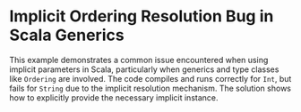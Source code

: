 # Implicit Ordering Resolution Bug in Scala Generics

This example demonstrates a common issue encountered when using implicit parameters in Scala, particularly when generics and type classes like `Ordering` are involved.  The code compiles and runs correctly for `Int`, but fails for `String` due to the implicit resolution mechanism. The solution shows how to explicitly provide the necessary implicit instance.